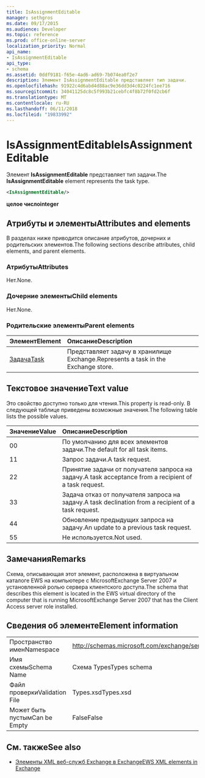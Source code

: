 ```yaml
---
title: IsAssignmentEditable
manager: sethgros
ms.date: 09/17/2015
ms.audience: Developer
ms.topic: reference
ms.prod: office-online-server
localization_priority: Normal
api_name:
- IsAssignmentEditable
api_type:
- schema
ms.assetid: 0ddf9181-f65e-4ad6-ad69-7b074ea0f2e7
description: Элемент IsAssignmentEditable представляет тип задачи.
ms.openlocfilehash: 91922c4d6abd4d88ac9e36dd3d4c0224fc1ee716
ms.sourcegitcommit: 34041125dc8c5f993b21cebfc4f8b72f0fd2cb6f
ms.translationtype: MT
ms.contentlocale: ru-RU
ms.lasthandoff: 06/11/2018
ms.locfileid: "19833992"
---
```

# <a name="isassignmenteditable"></a><span data-ttu-id="dfa05-103">IsAssignmentEditable</span><span class="sxs-lookup"><span data-stu-id="dfa05-103">IsAssignmentEditable</span></span>

<span data-ttu-id="dfa05-104">Элемент **IsAssignmentEditable** представляет тип задачи.</span><span class="sxs-lookup"><span data-stu-id="dfa05-104">The **IsAssignmentEditable** element represents the task type.</span></span> 
  
```xml
<IsAssignmentEditable/>
```

 <span data-ttu-id="dfa05-105">**целое число**</span><span class="sxs-lookup"><span data-stu-id="dfa05-105">**integer**</span></span>
## <a name="attributes-and-elements"></a><span data-ttu-id="dfa05-106">Атрибуты и элементы</span><span class="sxs-lookup"><span data-stu-id="dfa05-106">Attributes and elements</span></span>

<span data-ttu-id="dfa05-107">В разделах ниже приводится описание атрибутов, дочерних и родительских элементов.</span><span class="sxs-lookup"><span data-stu-id="dfa05-107">The following sections describe attributes, child elements, and parent elements.</span></span>
  
### <a name="attributes"></a><span data-ttu-id="dfa05-108">Атрибуты</span><span class="sxs-lookup"><span data-stu-id="dfa05-108">Attributes</span></span>

<span data-ttu-id="dfa05-109">Нет.</span><span class="sxs-lookup"><span data-stu-id="dfa05-109">None.</span></span>
  
### <a name="child-elements"></a><span data-ttu-id="dfa05-110">Дочерние элементы</span><span class="sxs-lookup"><span data-stu-id="dfa05-110">Child elements</span></span>

<span data-ttu-id="dfa05-111">Нет.</span><span class="sxs-lookup"><span data-stu-id="dfa05-111">None.</span></span>
  
### <a name="parent-elements"></a><span data-ttu-id="dfa05-112">Родительские элементы</span><span class="sxs-lookup"><span data-stu-id="dfa05-112">Parent elements</span></span>

|<span data-ttu-id="dfa05-113">**Элемент**</span><span class="sxs-lookup"><span data-stu-id="dfa05-113">**Element**</span></span>|<span data-ttu-id="dfa05-114">**Описание**</span><span class="sxs-lookup"><span data-stu-id="dfa05-114">**Description**</span></span>|
|:-----|:-----|
|[<span data-ttu-id="dfa05-115">Задача</span><span class="sxs-lookup"><span data-stu-id="dfa05-115">Task</span></span>](task.md) <br/> |<span data-ttu-id="dfa05-116">Представляет задачу в хранилище Exchange.</span><span class="sxs-lookup"><span data-stu-id="dfa05-116">Represents a task in the Exchange store.</span></span>  <br/> |
   
## <a name="text-value"></a><span data-ttu-id="dfa05-117">Текстовое значение</span><span class="sxs-lookup"><span data-stu-id="dfa05-117">Text value</span></span>

<span data-ttu-id="dfa05-118">Это свойство доступно только для чтения.</span><span class="sxs-lookup"><span data-stu-id="dfa05-118">This property is read-only.</span></span> <span data-ttu-id="dfa05-119">В следующей таблице приведены возможные значения.</span><span class="sxs-lookup"><span data-stu-id="dfa05-119">The following table lists the possible values.</span></span>
  
|<span data-ttu-id="dfa05-120">**Значение**</span><span class="sxs-lookup"><span data-stu-id="dfa05-120">**Value**</span></span>|<span data-ttu-id="dfa05-121">**Описание**</span><span class="sxs-lookup"><span data-stu-id="dfa05-121">**Description**</span></span>|
|:-----|:-----|
|<span data-ttu-id="dfa05-122">0</span><span class="sxs-lookup"><span data-stu-id="dfa05-122">0</span></span>  <br/> |<span data-ttu-id="dfa05-123">По умолчанию для всех элементов задачи.</span><span class="sxs-lookup"><span data-stu-id="dfa05-123">The default for all task items.</span></span>  <br/> |
|<span data-ttu-id="dfa05-124">1</span><span class="sxs-lookup"><span data-stu-id="dfa05-124">1</span></span>  <br/> |<span data-ttu-id="dfa05-125">Запрос задачи.</span><span class="sxs-lookup"><span data-stu-id="dfa05-125">A task request.</span></span>  <br/> |
|<span data-ttu-id="dfa05-126">2</span><span class="sxs-lookup"><span data-stu-id="dfa05-126">2</span></span>  <br/> |<span data-ttu-id="dfa05-127">Принятие задачи от получателя запроса на задачу.</span><span class="sxs-lookup"><span data-stu-id="dfa05-127">A task acceptance from a recipient of a task request.</span></span>  <br/> |
|<span data-ttu-id="dfa05-128">3</span><span class="sxs-lookup"><span data-stu-id="dfa05-128">3</span></span>  <br/> |<span data-ttu-id="dfa05-129">Задача отказ от получателя запроса на задачу.</span><span class="sxs-lookup"><span data-stu-id="dfa05-129">A task declination from a recipient of a task request.</span></span>  <br/> |
|<span data-ttu-id="dfa05-130">4</span><span class="sxs-lookup"><span data-stu-id="dfa05-130">4</span></span>  <br/> |<span data-ttu-id="dfa05-131">Обновление предыдущих запроса на задачу.</span><span class="sxs-lookup"><span data-stu-id="dfa05-131">An update to a previous task request.</span></span>  <br/> |
|<span data-ttu-id="dfa05-132">5</span><span class="sxs-lookup"><span data-stu-id="dfa05-132">5</span></span>  <br/> |<span data-ttu-id="dfa05-133">Не используется.</span><span class="sxs-lookup"><span data-stu-id="dfa05-133">Not used.</span></span>  <br/> |
   
## <a name="remarks"></a><span data-ttu-id="dfa05-134">Замечания</span><span class="sxs-lookup"><span data-stu-id="dfa05-134">Remarks</span></span>

<span data-ttu-id="dfa05-135">Схема, описывающая этот элемент, расположена в виртуальном каталоге EWS на компьютере с MicrosoftExchange Server 2007 и установленной ролью сервера клиентского доступа.</span><span class="sxs-lookup"><span data-stu-id="dfa05-135">The schema that describes this element is located in the EWS virtual directory of the computer that is running MicrosoftExchange Server 2007 that has the Client Access server role installed.</span></span>
  
## <a name="element-information"></a><span data-ttu-id="dfa05-136">Сведения об элементе</span><span class="sxs-lookup"><span data-stu-id="dfa05-136">Element information</span></span>

|||
|:-----|:-----|
|<span data-ttu-id="dfa05-137">Пространство имен</span><span class="sxs-lookup"><span data-stu-id="dfa05-137">Namespace</span></span>  <br/> |http://schemas.microsoft.com/exchange/services/2006/types  <br/> |
|<span data-ttu-id="dfa05-138">Имя схемы</span><span class="sxs-lookup"><span data-stu-id="dfa05-138">Schema Name</span></span>  <br/> |<span data-ttu-id="dfa05-139">Схема Types</span><span class="sxs-lookup"><span data-stu-id="dfa05-139">Types schema</span></span>  <br/> |
|<span data-ttu-id="dfa05-140">Файл проверки</span><span class="sxs-lookup"><span data-stu-id="dfa05-140">Validation File</span></span>  <br/> |<span data-ttu-id="dfa05-141">Types.xsd</span><span class="sxs-lookup"><span data-stu-id="dfa05-141">Types.xsd</span></span>  <br/> |
|<span data-ttu-id="dfa05-142">Может быть пустым</span><span class="sxs-lookup"><span data-stu-id="dfa05-142">Can be Empty</span></span>  <br/> |<span data-ttu-id="dfa05-143">False</span><span class="sxs-lookup"><span data-stu-id="dfa05-143">False</span></span>  <br/> |
   
## <a name="see-also"></a><span data-ttu-id="dfa05-144">См. также</span><span class="sxs-lookup"><span data-stu-id="dfa05-144">See also</span></span>



- [<span data-ttu-id="dfa05-145">Элементы XML веб-служб Exchange в Exchange</span><span class="sxs-lookup"><span data-stu-id="dfa05-145">EWS XML elements in Exchange</span></span>](ews-xml-elements-in-exchange.md)

